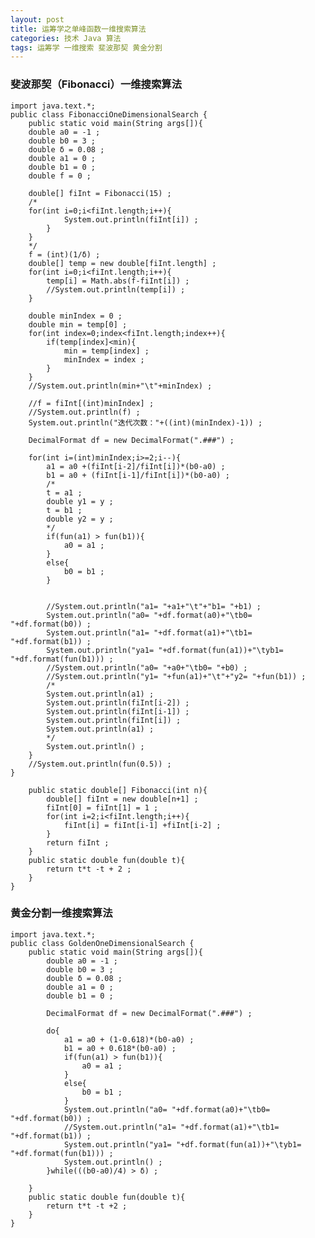 ```yaml
---
layout: post
title: 运筹学之单峰函数一维搜索算法
categories: 技术 Java 算法
tags: 运筹学 一维搜索 斐波那契 黄金分割
---
```

### 斐波那契（Fibonacci）一维搜索算法

	import java.text.*;
	public class FibonacciOneDimensionalSearch {
		public static void main(String args[]){
		double a0 = -1 ;
		double b0 = 3 ;
		double δ = 0.08 ;
		double a1 = 0 ;
		double b1 = 0 ;
		double f = 0 ;
		
		double[] fiInt = Fibonacci(15) ;
		/*
		for(int i=0;i<fiInt.length;i++){
				System.out.println(fiInt[i]) ;
			}
		}
		*/
		f = (int)(1/δ) ;
		double[] temp = new double[fiInt.length] ;
		for(int i=0;i<fiInt.length;i++){
			temp[i] = Math.abs(f-fiInt[i]) ;
			//System.out.println(temp[i]) ;
		}
		
		double minIndex = 0 ;
		double min = temp[0] ;
		for(int index=0;index<fiInt.length;index++){
			if(temp[index]<min){
				min = temp[index] ;
				minIndex = index ;
			}
		}
		//System.out.println(min+"\t"+minIndex) ;
		
		//f = fiInt[(int)minIndex] ;
		//System.out.println(f) ;
		System.out.println("迭代次数："+((int)(minIndex)-1)) ;
		
		DecimalFormat df = new DecimalFormat(".###") ;
		
		for(int i=(int)minIndex;i>=2;i--){
			a1 = a0 +(fiInt[i-2]/fiInt[i])*(b0-a0) ;
			b1 = a0 + (fiInt[i-1]/fiInt[i])*(b0-a0) ;
			/*
			t = a1 ;
			double y1 = y ;
			t = b1 ;
			double y2 = y ;
			*/
			if(fun(a1) > fun(b1)){
				a0 = a1 ;
			}
			else{
				b0 = b1 ;
			}
			
			
			//System.out.println("a1= "+a1+"\t"+"b1= "+b1) ;
			System.out.println("a0= "+df.format(a0)+"\tb0= "+df.format(b0)) ;
			System.out.println("a1= "+df.format(a1)+"\tb1= "+df.format(b1)) ;
			System.out.println("ya1= "+df.format(fun(a1))+"\tyb1= "+df.format(fun(b1))) ;
			//System.out.println("a0= "+a0+"\tb0= "+b0) ;
			//System.out.println("y1= "+fun(a1)+"\t"+"y2= "+fun(b1)) ;
			/*
			System.out.println(a1) ;
			System.out.println(fiInt[i-2]) ;
			System.out.println(fiInt[i-1]) ;
			System.out.println(fiInt[i]) ;
			System.out.println(a1) ;
			*/
			System.out.println() ;
		}
		//System.out.println(fun(0.5)) ;
	}
		
		public static double[] Fibonacci(int n){
			double[] fiInt = new double[n+1] ;
			fiInt[0] = fiInt[1] = 1 ;
			for(int i=2;i<fiInt.length;i++){
				fiInt[i] = fiInt[i-1] +fiInt[i-2] ;
			}
			return fiInt ;
		}
		public static double fun(double t){
			return t*t -t + 2 ;
		}
	}

### 黄金分割一维搜索算法

	import java.text.*;
	public class GoldenOneDimensionalSearch {
		public static void main(String args[]){
			double a0 = -1 ;
			double b0 = 3 ;
			double δ = 0.08 ;
			double a1 = 0 ;
			double b1 = 0 ;
			
			DecimalFormat df = new DecimalFormat(".###") ;
			
			do{
				a1 = a0 + (1-0.618)*(b0-a0) ;
				b1 = a0 + 0.618*(b0-a0) ;
				if(fun(a1) > fun(b1)){
					a0 = a1 ;
				}
				else{
					b0 = b1 ;
				}
				System.out.println("a0= "+df.format(a0)+"\tb0= "+df.format(b0)) ;
				//System.out.println("a1= "+df.format(a1)+"\tb1= "+df.format(b1)) ;
				System.out.println("ya1= "+df.format(fun(a1))+"\tyb1= "+df.format(fun(b1))) ;
				System.out.println() ;
			}while(((b0-a0)/4) > δ) ;
			
		}
		public static double fun(double t){
			return t*t -t +2 ;
		}
	}
